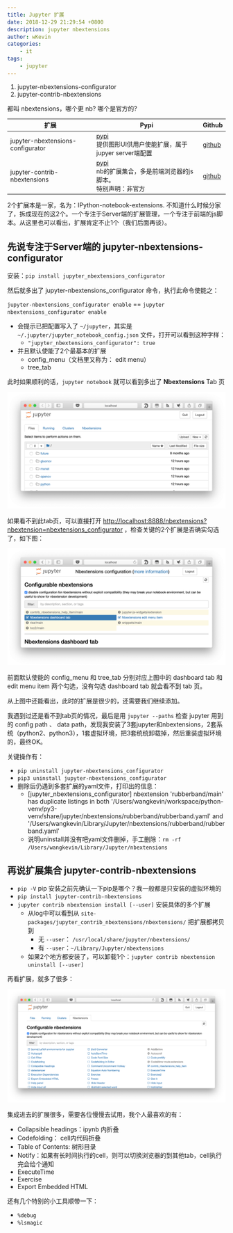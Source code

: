 ```yaml
---
title: Jupyter 扩展
date: 2018-12-29 21:29:54 +0800
description: jupyter nbextensions
author: wKevin
categories: 
    - it
tags:
    - jupyter
---
```


1. jupyter-nbextensions-configurator
2. jupyter-contrib-nbextensions     

都叫 nbextensions，哪个更 nb? 哪个是官方的?

|扩展|Pypi|Github|
|---|---|---|
|jupyter-nbextensions-configurator| [pypi](https://pypi.org/project/jupyter_nbextensions_configurator/)<br>提供图形UI供用户使能扩展，属于jupyer server端配置|[github](https://github.com/Jupyter-contrib/jupyter_nbextensions_configurator)|
|jupyter-contrib-nbextensions|[pypi](https://pypi.org/project/jupyter_contrib_nbextensions/)<br>nb的扩展集合，多是前端浏览器的js脚本。<br>特别声明：非官方|[github](https://github.com/ipython-contrib/jupyter_contrib_nbextensions)|

2个扩展本是一家，名为：IPython-notebook-extensions. 不知道什么时候分家了，拆成现在的这2个。一个专注于Server端的扩展管理，一个专注于前端的js脚本。从这里也可以看出，扩展肯定不止1个（我们后面再谈）。

## **先说专注于Server端的 jupyter-nbextensions-configurator**

安装：`pip install jupyter_nbextensions_configurator` 

然后就多出了 jupyter-nbextensions_configurator 命令，执行此命令使能之：

`jupyter-nbextensions_configurator enable` == `jupyter nbextensions_configurator enable`

- 会提示已把配置写入了 `~/jupyter`，其实是 `~/.jupyter/jupyter_notebook_config.json` 文件，打开可以看到这种字样：
    - `"jupyter_nbextensions_configurator": true`
- 并且默认使能了2个最基本的扩展
    - config_menu（文档里又称为： edit menu）
    - tree_tab

此时如果顺利的话，`jupyter notebook` 就可以看到多出了 **Nbextensions** Tab 页 

![](/images/posts/2018-12-29-jupyter.nbextensions/config_menu.png)

如果看不到此tab页，可以直接打开 [http://localhost:8888/nbextensions?nbextension=nbextensions_configurator](http://localhost:8888/nbextensions?nbextension=nbextensions_configurator) ，检查关键的2个扩展是否确实勾选了，如下图：

![](/images/posts/2018-12-29-jupyter.nbextensions/nbexts.png)

前面默认使能的 config_menu 和 tree_tab 分别对应上图中的 dashboard tab 和 edit menu item 两个勾选，没有勾选 dashboard tab 就会看不到 tab 页。

从上图中还能看出，此时的扩展是很少的，还需要我们继续添加。

我遇到过还是看不到tab页的情况，最后是用 `jupyter --paths` 检查 jupyter 用到的 config path 、 data path，发现我安装了3套jupyter和nbextensions，2套系统（python2、python3），1套虚拟环境，把3套统统卸载掉，然后重装虚拟环境的，最终OK。

关键操作有：

- `pip uninstall jupyter-nbextensions_configurator`
- `pip3 uninstall jupyter-nbextensions_configurator`
- 删除后仍遇到多套扩展的yaml文件，打印出的信息：
    - [jupyter_nbextensions_configurator] nbextension 'rubberband/main' has duplicate listings in both '/Users/wangkevin/workspace/python-venv/py3-venv/share/jupyter/nbextensions/rubberband/rubberband.yaml' and '/Users/wangkevin/Library/Jupyter/nbextensions/rubberband/rubberband.yaml'
    - 说明uninstall并没有吧yaml文件删掉，手工删除：`rm -rf /Users/wangkevin/Library/Jupyter/nbextensions`

## **再说扩展集合 jupyter-contrib-nbextensions**

- `pip -V` pip 安装之前先确认一下pip是哪个？我一般都是只安装的虚拟环境的
- `pip install jupyter-contrib-nbextensions`
- `jupyter contrib nbextension install [--user]` 安装具体的多个扩展
    - 从log中可以看到从 `site-packages/jupyter_contrib_nbextensions/nbextensions/` 把扩展都拷贝到
        - 无 `--user`： `/usr/local/share/jupyter/nbextensions/`
        - 有 `--user`：`~/Library/Jupyter/nbextensions`
    - 如果2个地方都安装了，可以卸载1个：`jupyter contrib nbextension uninstall [--user]`

再看扩展，就多了很多：

![](/images/posts/2018-12-29-jupyter.nbextensions/nbextensions.ok.png)

集成进去的扩展很多，需要各位慢慢去试用，我个人最喜欢的有：

- Collapsible headings：ipynb 内折叠
- Codefolding： cell内代码折叠
- Table of Contents: 树形目录
- Notify：如果有长时间执行的cell，则可以切换浏览器的到其他tab，cell执行完会给个通知
- ExecuteTime
- Exercise
- Export Embedded HTML

还有几个特别的小工具顺带一下：

- `%debug`
- `%lsmagic`